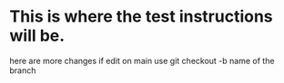 # This is where the test instructions will be.
here are more changes
if edit on main use git checkout -b name of the branch